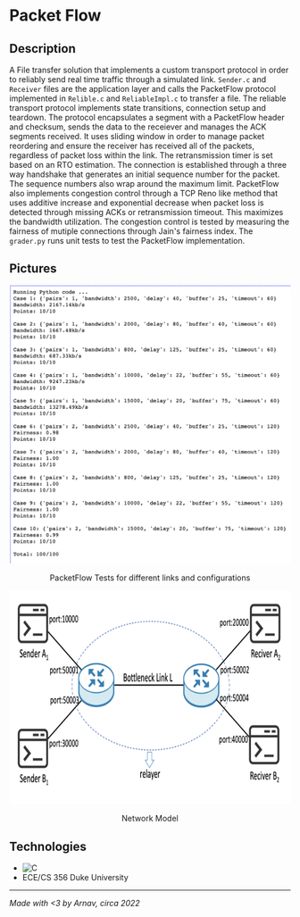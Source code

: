 # Packet Flow

## Description

A File transfer solution that implements a custom transport protocol in order to reliably send real time traffic through a simulated link. `Sender.c` and `Receiver` files are the application layer and calls the PacketFlow protocol implemented in `Relible.c` and `ReliableImpl.c` to transfer a file. The reliable transport protocol implements state transitions, connection setup and teardown. The protocol encapsulates a segment with a PacketFlow header and checksum, sends the data to the receiever and manages the ACK segments received. It uses sliding window in order to manage packet reordering and ensure the receiver has received all of the packets, regardless of packet loss within the link. The retransmission timer is set based on an RTO estimation. The connection is established through a three way handshake that generates an initial sequence number for the packet. The sequence numbers also wrap around the maximum limit. PacketFlow also implements congestion control through a TCP Reno like method that uses additive increase and exponential decrease when packet loss is detected through missing ACKs or retransmission timeout. This maximizes the bandwidth utilization. The congestion control is tested by measuring the fairness of mutiple connections through Jain's fairness index. The `grader.py` runs unit tests to test the PacketFlow implementation.

## Pictures
<div align="center">
  <img src="images/results.png">
</div>
<p align="center">
  PacketFlow Tests for different links and configurations
</p>
<div align="center">
  <img src="images/network.png" width="666" height="383">
</div>
<p align="center">
  Network Model
</p>

## Technologies
- ![C](https://img.shields.io/badge/c-%2300599C.svg?style=for-the-badge&logo=c&logoColor=white)
- ECE/CS 356 Duke University

---
*Made with <3 by Arnav, circa 2022*
